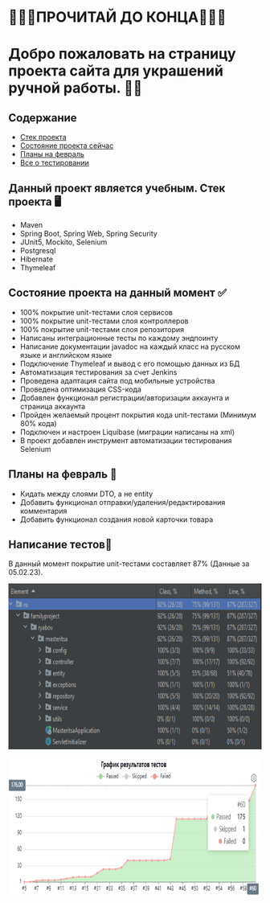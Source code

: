 #           🔻🔻🔻ПРОЧИТАЙ ДО КОНЦА🔻🔻🔻
# Добро пожаловать на страницу проекта сайта для украшений ручной работы. 🙋‍♂️

## Содержание

- [Стек проекта](#stack)
- [Состояние проекта сейчас](#about)
- [Планы на февраль](#february)
- [Все о тестировании](#test)

<a name="stack"><h2>Данный проект является учебным. Стек проекта 🖥️</h2></a>
- Maven
- Spring Boot, Spring Web, Spring Security
- JUnit5, Mockito, Selenium
- Postgresql
- Hibernate
- Thymeleaf

<a name="about"><h2>Состояние проекта на данный момент ✅</h2></a>
- 100% покрытие unit-тестами слоя сервисов
- 100% покрытие unit-тестами слоя контроллеров
- 100% покрытие unit-тестами слоя репозитория
- Написаны интеграционные тесты по каждому эндпоинту
- Написание документации javadoc на каждый класс на русском языке и английском языке
- Подключение Thymeleaf и вывод с его помощью данных из БД
- Автоматизация тестирования за счет Jenkins
- Проведена адаптация сайта под мобильные устройства
- Проведена оптимизация CSS-кода
- Добавлен функционал регистрации/авторизации аккаунта и страница аккаунта
- Пройден желаемый процент покрытия кода unit-тестами (Минимум 80% кода)
- Подключен и настроен Liquibase (миграции написаны на xml)
- В проект добавлен инструмент автоматизации тестирования Selenium

<a name="february"><h2>Планы на февраль 📓</h2></a>
- Кидать между слоями DTO, а не entity
- Добавить функционал отправки/удаления/редактирования комментария
- Добавить функционал создания новой карточки товара

<a name="test"><h2>Написание тестов🔧</h2></a>
В данный момент покрытие unit-тестами составляет 87% (Данные за 05.02.23).
<p align="center">
  <img width="785" height="330" src="coverage_05.02.23.png" alt="">
</p>

<p align="center">
  <img width="785" height="275" src="bench_graph_05.02.23.png" alt="">
</p>